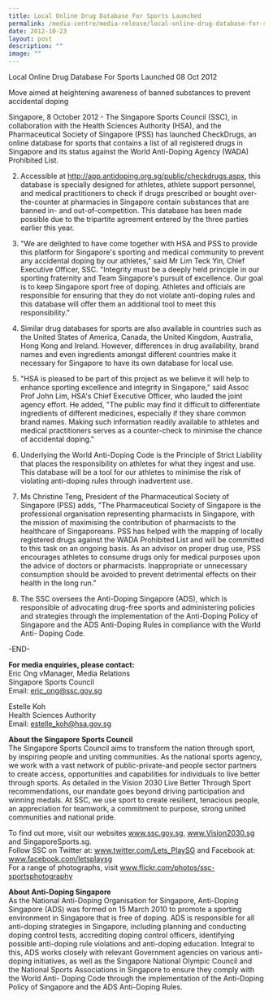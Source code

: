 ```yaml
---
title: Local Online Drug Database For Sports Launched
permalink: /media-centre/media-release/local-online-drug-database-for-sports-launched/
date: 2012-10-23
layout: post
description: ""
image: ""
---
```

Local Online Drug Database For Sports Launched
08 Oct 2012


Move aimed at heightening awareness of banned substances to prevent accidental doping

	
Singapore, 8 October 2012 - The Singapore Sports Council (SSC), in collaboration with the Health Sciences Authority (HSA), and the Pharmaceutical Society of Singapore (PSS) has launched CheckDrugs, an online database for sports that contains a list of all registered drugs in Singapore and its status against the World Anti-Doping Agency (WADA) Prohibited List.

2. Accessible at http://app.antidoping.org.sg/public/checkdrugs.aspx, this database is specially designed for athletes, athlete support personnel, and medical practitioners to check if drugs prescribed or bought over-the-counter at pharmacies in Singapore contain substances that are banned in- and out-of-competition. This database has been made possible due to the tripartite agreement entered by the three parties earlier this year.

3. "We are delighted to have come together with HSA and PSS to provide this platform for Singapore's sporting and medical community to prevent any accidental doping by our athletes," said Mr Lim Teck Yin, Chief Executive Officer, SSC. "Integrity must be a deeply held principle in our sporting fraternity and Team Singapore's pursuit of excellence. Our goal is to keep Singapore sport free of doping. Athletes and officials are responsible for ensuring that they do not violate anti-doping rules and this database will offer them an additional tool to meet this responsibility."

4. Similar drug databases for sports are also available in countries such as the United States of America, Canada, the United Kingdom, Australia, Hong Kong and Ireland. However, differences in drug availability, brand names and even ingredients amongst different countries make it necessary for Singapore to have its own database for local use.

5. "HSA is pleased to be part of this project as we believe it will help to enhance sporting excellence and integrity in Singapore," said Assoc Prof John Lim, HSA's Chief Executive Officer, who lauded the joint agency effort. He added, "The public may find it difficult to differentiate ingredients of different medicines, especially if they share common brand names. Making such information readily available to athletes and medical practitioners serves as a counter-check to minimise the chance of accidental doping."

6. Underlying the World Anti-Doping Code is the Principle of Strict Liability that places the responsibility on athletes for what they ingest and use. This database will be a tool for our athletes to minimise the risk of violating anti-doping rules through inadvertent use.

7. Ms Christine Teng, President of the Pharmaceutical Society of Singapore (PSS) adds, "The Pharmaceutical Society of Singapore is the professional organisation representing pharmacists in Singapore, with the mission of maximising the contribution of pharmacists to the healthcare of Singaporeans. PSS has helped with the mapping of locally registered drugs against the WADA Prohibited List and will be committed to this task on an ongoing basis. As an advisor on proper drug use, PSS encourages athletes to consume drugs only for medical purposes upon the advice of doctors or pharmacists. Inappropriate or unnecessary consumption should be avoided to prevent detrimental effects on their health in the long run."

8. The SSC oversees the Anti-Doping Singapore (ADS), which is responsible of advocating drug-free sports and administering policies and strategies through the implementation of the Anti-Doping Policy of Singapore and the ADS Anti-Doping Rules in compliance with the World Anti- Doping Code.

-END-

**For media enquiries, please contact:**
<br>Eric Ong
vManager, Media Relations
<br>Singapore Sports Council
<br>Email: eric_ong@ssc.gov.sg

Estelle Koh 
<br>Health Sciences Authority
<br>Email: estelle_koh@hsa.gov.sg

**About the Singapore Sports Council**
<br>
The Singapore Sports Council aims to transform the nation through sport, by inspiring people and uniting communities. As the national sports agency, we work with a vast network of public-private-and people sector partners to create access, opportunities and capabilities for individuals to live better through sports. As detailed in the Vision 2030 Live Better Through Sport recommendations, our mandate goes beyond driving participation and winning medals. At SSC, we use sport to create resilient, tenacious people, an appreciation for teamwork, a commitment to purpose, strong united communities and national pride.

To find out more, visit our websites www.ssc.gov.sg, www.Vision2030.sg and SingaporeSports.sg.
<br>
Follow SSC on Twitter at: www.twitter.com/Lets_PlaySG and Facebook at: www.facebook.com/letsplaysg
<br>
For a range of photographs, visit www.flickr.com/photos/ssc-sportsphotography

**About Anti-Doping Singapore**
<br>
As the National Anti-Doping Organisation for Singapore, Anti-Doping Singapore (ADS) was formed on 15 March 2010 to promote a sporting environment in Singapore that is free of doping. ADS is responsible for all anti-doping strategies in Singapore, including planning and conducting doping control tests, accrediting doping control officers, identifying possible anti-doping rule violations and anti-doping education. Integral to this, ADS works closely with relevant Government agencies on various anti-doping initiatives, as well as the Singapore National Olympic Council and the National Sports Associations in Singapore to ensure they comply with the World Anti- Doping Code through the implementation of the Anti-Doping Policy of Singapore and the ADS Anti-Doping Rules.
